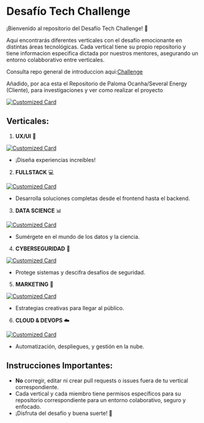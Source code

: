 # Desafío Tech Challenge

¡Bienvenido al repositorio del Desafío Tech Challenge! 🚀

Aquí encontrarás diferentes verticales con el desafío emocionante en distintas áreas tecnológicas. Cada vertical tiene su propio repositorio y tiene informacion especifica dictada por nuestros mentores, asegurando un entorno colabborativo entre verticales.

Consulta repo general de introduccion aqui:[Challenge](https://github.com/The-Bridge-Challenge/Challenge)

Añadido, por aca esta el Repositorio de Paloma Ocanha/Several Energy (Cliente), para investigaciones y ver como realizar el proyecto 

[![Customized Card](https://github-readme-stats.vercel.app/api/pin/?username=The-Bridge-Challenge&repo=DESAFIO_TRIPULACIONES_SEVERAL&title_color=fff&icon_color=f9f9f9&text_color=9f9f9f&bg_color=151515)](https://github.com/The-Bridge-Challenge/DESAFIO_TRIPULACIONES_SEVERAL)

## Verticales:

1. **UX/UI** 🎨

[![Customized Card](https://github-readme-stats.vercel.app/api/pin/?username=The-Bridge-Challenge&repo=UX-UI&title_color=fff&icon_color=f9f9f9&text_color=9f9f9f&bg_color=151515)](https://github.com/The-Bridge-Challenge/UX-UI)
   - ¡Diseña experiencias increíbles!

2. **FULLSTACK** 💻

[![Customized Card](https://github-readme-stats.vercel.app/api/pin/?username=The-Bridge-Challenge&repo=FULLSTACK&title_color=fff&icon_color=f9f9f9&text_color=9f9f9f&bg_color=151515)](https://github.com/The-Bridge-Challenge/FULLSTACK)

   - Desarrolla soluciones completas desde el frontend hasta el backend.

3. **DATA SCIENCE** 📊
   
[![Customized Card](https://github-readme-stats.vercel.app/api/pin/?username=The-Bridge-Challenge&repo=DATA-SCIENCE&title_color=fff&icon_color=f9f9f9&text_color=9f9f9f&bg_color=151515)](https://github.com/The-Bridge-Challenge/DATA-SCIENCE)
   - Sumérgete en el mundo de los datos y la ciencia.

4. **CYBERSEGURIDAD** 🔐

[![Customized Card](https://github-readme-stats.vercel.app/api/pin/?username=The-Bridge-Challenge&repo=CYBERSEGURIDAD&title_color=fff&icon_color=f9f9f9&text_color=9f9f9f&bg_color=151515)](https://github.com/The-Bridge-Challenge/CYBERSEGURIDAD)
   - Protege sistemas y descifra desafíos de seguridad.

5. **MARKETING** 📢

[![Customized Card](https://github-readme-stats.vercel.app/api/pin/?username=The-Bridge-Challenge&repo=MARKETING&title_color=fff&icon_color=f9f9f9&text_color=9f9f9f&bg_color=151515)](https://github.com/The-Bridge-Challenge/marketing)
   - Estrategias creativas para llegar al público.

6. **CLOUD & DEVOPS** ☁️

[![Customized Card](https://github-readme-stats.vercel.app/api/pin/?username=The-Bridge-Challenge&repo=CLOUD-DEVOPS&title_color=fff&icon_color=f9f9f9&text_color=9f9f9f&bg_color=151515)](https://github.com/The-Bridge-Challenge/CLOUD-DEVOPS)
   - Automatización, despliegues, y gestión en la nube.

## Instrucciones Importantes:

- **No** corregir, editar ni crear pull requests o issues fuera de tu vertical correspondiente.
- Cada vertical y cada miembro tiene permisos específicos para su repositorio correspondiente para un entorno colaborativo, seguro y enfocado.
- ¡Disfruta del desafío y buena suerte! 🚀
